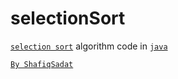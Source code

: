 # selectionSort
[`selection sort`](https://en.wikipedia.org/wiki/Selection_sort) algorithm code in [`java`](https://en.wikipedia.org/wiki/Java_(programming_language))

[`By ShafiqSadat`](https://t.me/afprogrammer)
